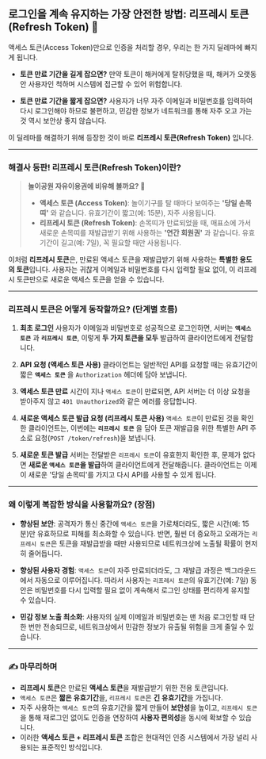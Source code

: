 ## 로그인을 계속 유지하는 가장 안전한 방법: 리프레시 토큰(Refresh Token) 🔄

액세스 토큰(Access Token)만으로 인증을 처리할 경우, 우리는 한 가지 딜레마에 빠지게 됩니다.

- **토큰 만료 기간을 길게 잡으면?**
  만약 토큰이 해커에게 탈취당했을 때, 해커가 오랫동안 사용자인 척하며 시스템에 접근할 수 있어 위험합니다.

- **토큰 만료 기간을 짧게 잡으면?**
  사용자가 너무 자주 이메일과 비밀번호를 입력하여 다시 로그인해야 하므로 불편하고, 민감한 정보가 네트워크를 통해 자주 오고 가는 것 역시 보안상 좋지 않습니다.

이 딜레마를 해결하기 위해 등장한 것이 바로 **리프레시 토큰(Refresh Token)** 입니다.

---

### 해결사 등판! 리프레시 토큰(Refresh Token)이란?

> **놀이공원 자유이용권에 비유해 볼까요? 🎡**
>
> - **액세스 토큰 (Access Token)**: 놀이기구를 탈 때마다 보여주는 **'당일 손목띠'** 와 같습니다. 유효기간이 짧고(예: 15분), 자주 사용됩니다.
> - **리프레시 토큰 (Refresh Token)**: 손목띠가 만료되었을 때, 매표소에 가서 새로운 손목띠를 재발급받기 위해 사용하는 **'연간 회원권'** 과 같습니다. 유효기간이 길고(예: 7일), 꼭 필요할 때만 사용됩니다.

이처럼 **리프레시 토큰**은, 만료된 액세스 토큰을 재발급받기 위해 사용하는 **특별한 용도의 토큰**입니다. 사용자는 귀찮게 이메일과 비밀번호를 다시 입력할 필요 없이, 이 리프레시 토큰만으로 새로운 액세스 토큰을 얻을 수 있습니다.

---

### 리프레시 토큰은 어떻게 동작할까요? (단계별 흐름)

1.  **최초 로그인**
    사용자가 이메일과 비밀번호로 성공적으로 로그인하면, 서버는 **`액세스 토큰`** 과 **`리프레시 토큰`**, 이렇게 **두 가지 토큰을 모두** 발급하여 클라이언트에게 전달합니다.

2.  **API 요청 (액세스 토큰 사용)**
    클라이언트는 일반적인 API를 요청할 때는 유효기간이 짧은 **`액세스 토큰`** 을 `Authorization` 헤더에 담아 보냅니다.

3.  **액세스 토큰 만료**
    시간이 지나 `액세스 토큰`이 만료되면, API 서버는 더 이상 요청을 받아주지 않고 `401 Unauthorized`와 같은 에러를 응답합니다.

4.  **새로운 액세스 토큰 발급 요청 (리프레시 토큰 사용)**
    `액세스 토큰`이 만료된 것을 확인한 클라이언트는, 이번에는 **`리프레시 토큰`** 을 담아 토큰 재발급을 위한 특별한 API 주소로 요청(`POST /token/refresh`)을 보냅니다.

5.  **새로운 토큰 발급**
    서버는 전달받은 `리프레시 토큰`이 유효한지 확인한 후, 문제가 없다면 **새로운 `액세스 토큰`을 발급**하여 클라이언트에게 전달해줍니다. 클라이언트는 이제 이 새로운 '당일 손목띠'를 가지고 다시 API를 사용할 수 있게 됩니다.

---

### 왜 이렇게 복잡한 방식을 사용할까요? (장점)

- **향상된 보안**: 공격자가 통신 중간에 `액세스 토큰`을 가로채더라도, 짧은 시간(예: 15분)만 유효하므로 피해를 최소화할 수 있습니다. 반면, 훨씬 더 중요하고 오래가는 `리프레시 토큰`은 토큰을 재발급받을 때만 사용되므로 네트워크상에 노출될 확률이 현저히 줄어듭니다.

- **향상된 사용자 경험**: `액세스 토큰`이 자주 만료되더라도, 그 재발급 과정은 백그라운드에서 자동으로 이루어집니다. 따라서 사용자는 `리프레시 토큰`의 유효기간(예: 7일) 동안은 비밀번호를 다시 입력할 필요 없이 계속해서 로그인 상태를 편리하게 유지할 수 있습니다.

- **민감 정보 노출 최소화**: 사용자의 실제 이메일과 비밀번호는 맨 처음 로그인할 때 단 한 번만 전송되므로, 네트워크상에서 민감한 정보가 유출될 위험을 크게 줄일 수 있습니다.

---

### ✍️ 마무리하며

- **리프레시 토큰**은 만료된 **액세스 토큰**을 재발급받기 위한 전용 토큰입니다.
- `액세스 토큰`은 **짧은 유효기간**을, `리프레시 토큰`은 **긴 유효기간**을 가집니다.
- 자주 사용하는 `액세스 토큰`의 유효기간을 짧게 만들어 **보안성**을 높이고, `리프레시 토큰`을 통해 재로그인 없이도 인증을 연장하여 **사용자 편의성**을 동시에 확보할 수 있습니다.
- 이러한 **액세스 토큰 + 리프레시 토큰** 조합은 현대적인 인증 시스템에서 가장 널리 사용되는 표준적인 방식입니다.
